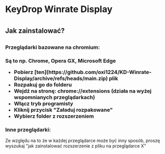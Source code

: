 <h1>KeyDrop Winrate Display<h1>
<h2>Jak zainstalować?<h2>
<h3>Przeglądarki bazowane na chromium:<h3>
<p>Są to np. Chrome, Opera GX, Microsoft Edge
<ul>
<li>Pobierz [ten](https://github.com/oxi1224/KD-Winrate-Display/archive/refs/heads/main.zip) plik</li>
<li>Rozpakuj go do folderu</li>
<li>Wejdź na stronę: chrome://extensions (działa na wyżej wspomnianych przeglądarkach)</li>
<li>Włącz tryb programisty</li>
<li>Kliknij przycisk "Załaduj rozpakowane"</li>
<li>Wybierz folder z rozszerzeniem</li>
</ul>
</p>
<h3>Inne przeglądarki:</h3>
<p>Ze względu na to że w każdej przeglądarce może być inny sposób, proszę wyszukaj "jak zainstalować rozszerzenie z pliku na przeglądarce X"</p>